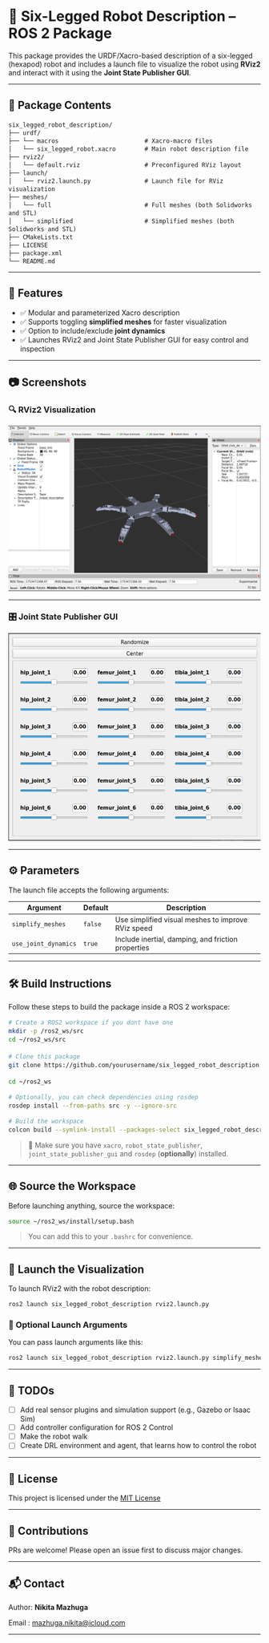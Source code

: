 # 🐜 Six-Legged Robot Description – ROS 2 Package

This package provides the URDF/Xacro-based description of a six-legged (hexapod) robot and includes a launch file to visualize the robot using **RViz2** and interact with it using the **Joint State Publisher GUI**.

---

## 📁 Package Contents

```
six_legged_robot_description/
├── urdf/
├── └── macros                        # Xacro-macro files
│   └── six_legged_robot.xacro        # Main robot description file
├── rviz2/
│   └── default.rviz                  # Preconfigured RViz layout
├── launch/
│   └── rviz2.launch.py               # Launch file for RViz visualization
├── meshes/
│   └── full                          # Full meshes (both Solidworks and STL)
│   └── simplified                    # Simplified meshes (both Solidworks and STL)
├── CMakeLists.txt
├── LICENSE
├── package.xml
└── README.md
```

---

## 🧠 Features

- ✅ Modular and parameterized Xacro description
- ✅ Supports toggling **simplified meshes** for faster visualization
- ✅ Option to include/exclude **joint dynamics**
- ✅ Launches RViz2 and Joint State Publisher GUI for easy control and inspection

---

## 📷 Screenshots

### 🔍 RViz2 Visualization

![RViz Screenshot](docs/images/rviz2.png)

---

### 🎛️ Joint State Publisher GUI

![Joint State Publisher](docs/images/jsp.png)

---

## ⚙️ Parameters

The launch file accepts the following arguments:

| Argument               | Default   | Description                                        |
| ---------------------- | --------- | -------------------------------------------------- |
| `simplify_meshes`    | `false` | Use simplified visual meshes to improve RViz speed |
| `use_joint_dynamics` | `true`  | Include inertial, damping, and friction properties |

---

## 🛠️ Build Instructions

Follow these steps to build the package inside a ROS 2 workspace:

```bash
# Create a ROS2 workspace if you dont have one
mkdir -p /ros2_ws/src
cd ~/ros2_ws/src

# Clone this package
git clone https://github.com/yourusername/six_legged_robot_description.git

cd ~/ros2_ws
```

```bash
# Optionally, you can check dependencies using rosdep
rosdep install --from-paths src -y --ignore-src
```

```bash
# Build the workspace
colcon build --symlink-install --packages-select six_legged_robot_description
```

> 🔧 Make sure you have `xacro`, `robot_state_publisher`, `joint_state_publisher_gui` and `rosdep` (**optionally**) installed.

---

## 🌐 Source the Workspace

Before launching anything, source the workspace:

```bash
source ~/ros2_ws/install/setup.bash
```

> You can add this to your `.bashrc` for convenience.

---

## 🚀 Launch the Visualization

To launch RViz2 with the robot description:

```bash
ros2 launch six_legged_robot_description rviz2.launch.py
```

### 🔄 Optional Launch Arguments

You can pass launch arguments like this:

```bash
ros2 launch six_legged_robot_description rviz2.launch.py simplify_meshes:=true use_joint_dynamics:=false
```

---

## 📌 TODOs

- [ ] Add real sensor plugins and simulation support (e.g., Gazebo or Isaac Sim)
- [ ] Add controller configuration for ROS 2 Control
- [ ] Make the robot walk
- [ ] Create DRL environment and agent, that learns how to control the robot

---

## 📄 License

This project is licensed under the [MIT License](LICENSE)

---

## 🤝 Contributions

PRs are welcome! Please open an issue first to discuss major changes.

---

## 📬 Contact

Author: **Nikita Mazhuga**

Email : [mazhuga.nikita@icloud.com](mailto:mazhuga.nikita@icloud.com)

---
